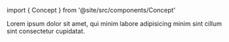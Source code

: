import { Concept } from '@site/src/components/Concept'

<Concept
  title = "Networking with spawnEntity()"
  kind  = "Core"
  block = {true}>
Lorem ipsum dolor sit amet, qui minim labore adipisicing minim sint cillum sint consectetur cupidatat.  
</Concept>

